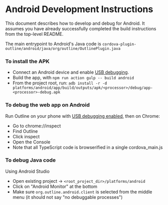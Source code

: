 # Android Development Instructions

This document describes how to develop and debug for Android.  It assumes you have already successfully completed the build instructions from the top-level README.

The main entrypoint to Android's Java code is `cordova-plugin-outline/android/java/org/outline/OutlinePlugin.java`

### To install the APK

* Connect an Android device and enable [USB debugging](https://developer.android.com/studio/debug/dev-options.html#enable).
* Build the app, with `npm run action gulp -- build android`
* From the project root, run: `adb install -r -d platforms/android/app/build/outputs/apk/<processor>/debug/app-<processor>-debug.apk`

### To debug the web app on Android

Run Outline on your phone with [USB debugging enabled](https://developer.android.com/studio/debug/dev-options.html#enable), then on Chrome:

* Go to chrome://inspect
* Find Outline
* Click inspect
* Open the Console
* Note that all TypeScript code is browserified in a single cordova_main.js

### To debug Java code

Using Android Studio

* Open existing project → `<root_project_dir>/platforms/android`
* Click on "Android Monitor" at the bottom
* Make sure `org.outline.android.client` is selected from the middle menu (it should not say "no debuggable processes")
